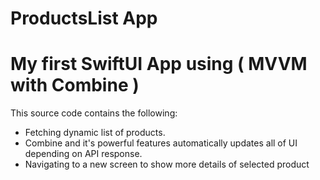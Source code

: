 # ProductsList App
# My first SwiftUI App using ( MVVM with Combine )
This source code contains the following:
- Fetching dynamic list of products.
- Combine and it's powerful features automatically updates all of UI depending on API response.
- Navigating to a new screen to show more details of selected product


